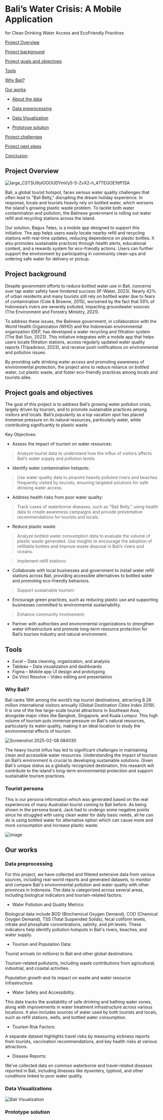 # Bali’s Water Crisis: A Mobile Application
for Clean Drinking Water Access and EcoFriendly Practices

[Project Overview](#project-overview)

[Project background](#project-background)

[Project goals and objectives](#project-goals-and-objectives)

[Tools](#️tools)

[Why Bali?](#why-bali?)

[Our works](#our-works)

- [About the data](#about-the-data)

- [Data preprocessing](#data-preproccessing)

- [Data Visualization](#data-visualization)

- [Prototyoe solution](#prototype-solution)

[Project challenges](#project-challenges)

[Project next steps](#project-next-steps)

[Conclusion](#conclusion)

## Project Overview

![large_CSTSU9yIOOOUDYmVy5-5-ZvX2-h_47TEGOE1Itff1SA](https://github.com/user-attachments/assets/9e18fb74-03b6-403d-8d45-848398586737)

Bali, a global tourist hotspot, faces serious water quality challenges that often lead to "Bali Belly," disrupting the dream holiday experience. In response, locals and tourists heavily rely on bottled water, which worsens the island's growing plastic waste problem. To tackle both water contamination and pollution, the Balinese government is rolling out water refill and recycling stations across the island.

Our solution, Bagus Tetes, is a mobile app designed to support this initiative. The app helps users easily locate nearby refill and recycling stations with real-time updates, reducing dependence on plastic bottles. It also promotes sustainable practices through health alerts, educational content, and a rewards system for eco-friendly actions. Users can further support the environment by participating in community clean-ups and ordering safe water for delivery or pickup.

## Project background

Despite government efforts to reduce bottled water use in Bali, concerns over tap water safety have hindered success (IF-Water, 2023). Nearly 42% of urban residents and many tourists still rely on bottled water due to fears of contamination (Cole & Browne, 2015), worsened by the fact that 59% of Indonesia’s rivers are severely polluted, impacting groundwater sources (The Environment and Forestry Ministry, 2021).

To address these issues, the Balinese government, in collaboration with the World Health Organization (WHO) and the Indonesian environmental organization IDEP, has developed a water recycling and filtration system (The Bali Sun, 2023). This initiative integrates with a mobile app that helps users locate filtration stations, access regularly updated water quality reports (Tripadvisor, 2023), and receive push notifications on environmental and pollution issues.

By providing safe drinking water access and promoting awareness of environmental protection, the project aims to reduce reliance on bottled water, cut plastic waste, and foster eco-friendly practices among locals and tourists alike.

## Project goals and objectives

The goal of this project is to address Bali’s growing water pollution crisis, largely driven by tourism, and to promote sustainable practices among visitors and locals. Bali’s popularity as a top vacation spot has placed immense pressure on its natural resources, particularly water, while contributing significantly to plastic waste.

Key Objectives:
- Assess the impact of tourism on water resources:
> Analyze tourist data to understand how the influx of visitors affects Bali’s water supply and pollution levels.

- Identify water contamination hotspots:
> Use water quality data to pinpoint heavily polluted rivers and beaches frequently visited by tourists, ensuring targeted solutions for safe drinking water access.

- Address health risks from poor water quality:
> Track cases of waterborne diseases, such as "Bali Belly," using health data to create awareness campaigns and provide preventative recommendations for tourists and locals.

- Reduce plastic waste:
> Analyze bottled water consumption data to evaluate the volume of plastic waste generated. Use insights to encourage the adoption of refillable bottles and improve waste disposal in Bali’s rivers and oceans.

> Implement refill stations:
- Collaborate with local businesses and government to install water refill stations across Bali, providing accessible alternatives to bottled water and promoting eco-friendly behaviors.

> Support sustainable tourism:
- Encourage green practices, such as reducing plastic use and supporting businesses committed to environmental sustainability.

> Enhance community involvement:
- Partner with authorities and environmental organizations to strengthen water infrastructure and promote long-term resource protection for Bali’s tourism industry and natural environment.

## Tools

- Excel – Data cleaning, organization, and analysis
- Tableau – Data visualization and dashboards
- Figma – Mobile app UI design and prototyping
- Da Vinci Resolve – Video editing and presentation

### Why Bali?

Bali ranks 19th among the world’s top tourist destinations, attracting 8.26 million international visitors annually (Global Destination Cities Index 2019). It is one of the few large-scale tourist attractions in Southeast Asia, alongside major cities like Bangkok, Singapore, and Kuala Lumpur. This high volume of tourism puts immense pressure on Bali's natural resources, particularly its water quality, making it an ideal location to study the environmental effects of tourism.

![Screenshot 2025-02-08 084030](https://github.com/user-attachments/assets/7fb11728-d3c5-45a6-87d1-aada0e92c432)

The heavy tourist influx has led to significant challenges in maintaining clean and accessible water resources. Understanding the impact of tourism on Bali’s environment is crucial to developing sustainable solutions. Given Bali's unique status as a globally recognized destination, this research will contribute to the island's long-term environmental protection and support sustainable tourism practices.

### Tourist persona

This is our persona information which was generated based on the real experiences of many Australian tourist coming to Bali before. As being shown in the persona board, Jack had to undergo some negative points since he struggled with using clean water for daily basic needs, all he can do is using bottled water for alternative option which can cause more and more consumption and increase plastic waste.

![image](https://github.com/user-attachments/assets/3c3808bc-6474-4086-b1c1-4d0ec939d7b4)

## Our works
### Data preprocessing

For this project, we have collected and filtered extensive data from various sources, including real-world reports and generated datasets, to monitor and compare Bali's environmental pollution and water quality with other provinces in Indonesia. The data is categorized across several areas, including biological indicators and tourism-related factors:

- Water Pollution and Quality Metrics:

Biological data include BOD (Biochemical Oxygen Demand), COD (Chemical Oxygen Demand), TSS (Total Suspended Solids), fecal coliform levels, nitrate and phosphate concentrations, salinity, and pH levels. These indicators help identify pollution hotspots in Bali's rivers, beaches, and water supply.

- Tourism and Population Data:

Tourist arrivals (in millions) to Bali and other global destinations.

Tourism-related pollutants, including waste contributions from agricultural, industrial, and coastal activities.

Population growth and its impact on waste and water resource infrastructure.

- Water Safety and Accessibility:

This data tracks the availability of safe drinking and bathing water zones, along with improvements in water treatment infrastructure across various locations. It also includes sources of water used by both tourists and locals, such as refill stations, wells, and bottled water consumption.

- Tourism Risk Factors:

A separate dataset highlights travel risks by measuring sickness reports from tourists, vaccination recommendations, and key health risks at various attractions.

- Disease Reports:

We’ve collected data on common waterborne and travel-related diseases reported in Bali, including illnesses like dysentery, typhoid, and other conditions linked to poor water quality.

### Data Visualizations


![Bali Visualization](Visualization/BALI.png)

### Prototype solution
